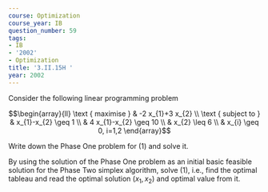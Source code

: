 ```yaml
---
course: Optimization
course_year: IB
question_number: 59
tags:
- IB
- '2002'
- Optimization
title: '3.II.15H '
year: 2002
---
```



Consider the following linear programming problem

$$\begin{array}{ll}
\text { maximise } & -2 x_{1}+3 x_{2} \\
\text { subject to } & x_{1}-x_{2} \geq 1 \\
& 4 x_{1}-x_{2} \geq 10 \\
& x_{2} \leq 6 \\
& x_{i} \geq 0, i=1,2
\end{array}$$

Write down the Phase One problem for (1) and solve it.

By using the solution of the Phase One problem as an initial basic feasible solution for the Phase Two simplex algorithm, solve (1), i.e., find the optimal tableau and read the optimal solution $\left(x_{1}, x_{2}\right)$ and optimal value from it.